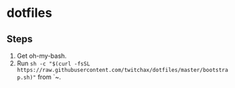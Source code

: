 # dotfiles

## Steps

1. Get oh-my-bash.
2. Run `sh -c "$(curl -fsSL https://raw.githubusercontent.com/twitchax/dotfiles/master/bootstrap.sh)"` from `~.
